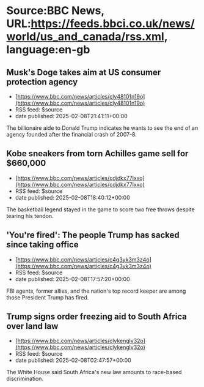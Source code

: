 # Source:BBC News, URL:https://feeds.bbci.co.uk/news/world/us_and_canada/rss.xml, language:en-gb

## Musk's Doge takes aim at US consumer protection agency
 - [https://www.bbc.com/news/articles/cly48101n19o](https://www.bbc.com/news/articles/cly48101n19o)
 - RSS feed: $source
 - date published: 2025-02-08T21:41:11+00:00

The billionaire aide to Donald Trump indicates he wants to see the end of an agency founded after the financial crash of 2007-8.

## Kobe sneakers from torn Achilles game sell for $660,000
 - [https://www.bbc.com/news/articles/cdjdkx77lxxo](https://www.bbc.com/news/articles/cdjdkx77lxxo)
 - RSS feed: $source
 - date published: 2025-02-08T18:40:12+00:00

The basketball legend stayed in the game to score two free throws despite tearing his tendon.

## 'You're fired': The people Trump has sacked since taking office
 - [https://www.bbc.com/news/articles/c4g3yk3m3z4o](https://www.bbc.com/news/articles/c4g3yk3m3z4o)
 - RSS feed: $source
 - date published: 2025-02-08T17:57:20+00:00

FBI agents, former allies, and the nation's top record keeper are among those President Trump has fired.

## Trump signs order freezing aid to South Africa over land law
 - [https://www.bbc.com/news/articles/clykenglv32o](https://www.bbc.com/news/articles/clykenglv32o)
 - RSS feed: $source
 - date published: 2025-02-08T02:47:57+00:00

The White House said South Africa's new law amounts to race-based discrimination.

